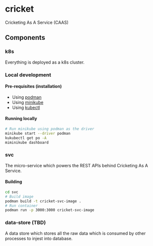 # cricket
Cricketing As A Service (CAAS)

## Components

### k8s
Everything is deployed as a k8s cluster.

### Local development

#### Pre-requisites (installation)
- Using [podman](https://podman.io/)
- Using [minikube](https://minikube.sigs.k8s.io/docs/)
- Using [kubectl](https://kubernetes.io/docs/reference/kubectl/)

#### Running locally

```sh
# Run minikube using podman as the driver
minikube start --driver podman
kukubectl get po -A
miminikube dashboard
```

### svc
The micro-service which powers the REST APIs behind Cricketing As A Service.

#### Building

```sh
cd svc
# Build image
podman build -t cricket-svc-image .
# Run container
podman run -p 3000:3000 cricket-svc-image
```

### data-store (TBD)
A data store which stores all the raw data which is consumed by other processes to injest into database.